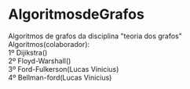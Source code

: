# AlgoritmosdeGrafos
Algoritmos de grafos da disciplina "teoria dos grafos"<br> 
Algoritmos(colaborador):<br>
1º Dijikstra()
<br>
2º Floyd-Warshall()
<br>
3º Ford-Fulkerson(Lucas Vinicius)
<br>
4º Bellman-ford(Lucas Vinicius)

